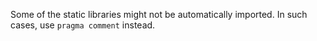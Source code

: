 Some of the static libraries might not be automatically imported. In such cases, use `pragma comment` instead.
